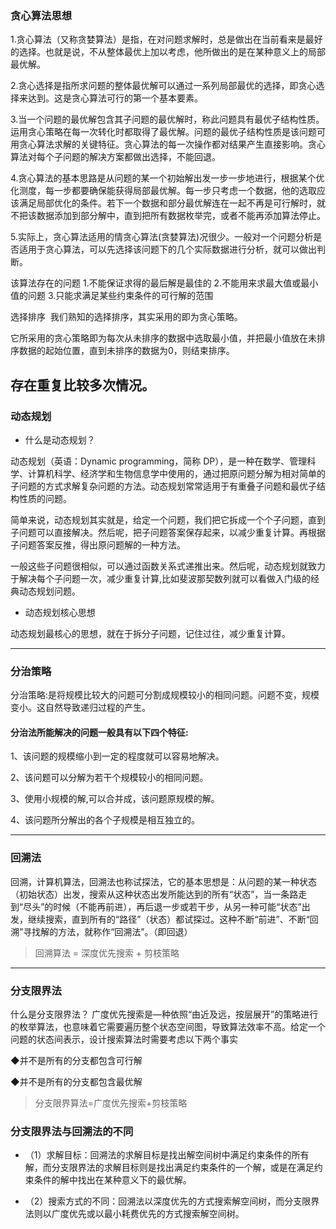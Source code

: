 <!--
 * @Author: zhangkangbin
 * @Date: 2022-11-21 15:46:09
 * @LastEditTime: 2022-11-22 12:59:28
 * @FilePath: \C_Study\chapter10_algorithm\algorithm.md
-->
### 贪心算法思想

​ 1.贪心算法（又称贪婪算法）是指，在对问题求解时，总是做出在当前看来是最好的选择。也就是说，不从整体最优上加以考虑，他所做出的是在某种意义上的局部最优解。

​ 2.贪心选择是指所求问题的整体最优解可以通过一系列局部最优的选择，即贪心选择来达到。这是贪心算法可行的第一个基本要素。

​ 3.当一个问题的最优解包含其子问题的最优解时，称此问题具有最优子结构性质。运用贪心策略在每一次转化时都取得了最优解。问题的最优子结构性质是该问题可用贪心算法求解的关键特征。贪心算法的每一次操作都对结果产生直接影响。贪心算法对每个子问题的解决方案都做出选择，不能回退。

​ 4.贪心算法的基本思路是从问题的某一个初始解出发一步一步地进行，根据某个优化测度，每一步都要确保能获得局部最优解。每一步只考虑一个数据，他的选取应该满足局部优化的条件。若下一个数据和部分最优解连在一起不再是可行解时，就不把该数据添加到部分解中，直到把所有数据枚举完，或者不能再添加算法停止。

​ 5.实际上，贪心算法适用的情贪心算法(贪婪算法)况很少。一般对一个问题分析是否适用于贪心算法，可以先选择该问题下的几个实际数据进行分析，就可以做出判断。

该算法存在的问题
1.不能保证求得的最后解是最佳的
2.不能用来求最大值或最小值的问题
3.只能求满足某些约束条件的可行解的范围

选择排序
​ 我们熟知的选择排序，其实采用的即为贪心策略。

​ 它所采用的贪心策略即为每次从未排序的数据中选取最小值，并把最小值放在未排序数据的起始位置，直到未排序的数据为0，则结束排序。


存在重复比较多次情况。
----------------------------------------------------------

### 动态规划

- 什么是动态规划？

动态规划（英语：Dynamic programming，简称 DP），是一种在数学、管理科学、计算机科学、经济学和生物信息学中使用的，通过把原问题分解为相对简单的子问题的方式求解复杂问题的方法。动态规划常常适用于有重叠子问题和最优子结构性质的问题。


简单来说，动态规划其实就是，给定一个问题，我们把它拆成一个个子问题，直到子问题可以直接解决。然后呢，把子问题答案保存起来，以减少重复计算。再根据子问题答案反推，得出原问题解的一种方法。

一般这些子问题很相似，可以通过函数关系式递推出来。然后呢，动态规划就致力于解决每个子问题一次，减少重复计算,比如斐波那契数列就可以看做入门级的经典动态规划问题。

- 动态规划核心思想

动态规划最核心的思想，就在于拆分子问题，记住过往，减少重复计算。


---------------------------------------------------------------

### 分治策略

分治策略:是将规模比较大的问题可分割成规模较小的相同问题。问题不变，规模变小。这自然导致递归过程的产生。

#### 分治法所能解决的问题一般具有以下四个特征:

1、该问题的规模缩小到一定的程度就可以容易地解决。

2、该问题可以分解为若干个规模较小的相同问题。

3、使用小规模的解,可以合并成，该问题原规模的解。

4、该问题所分解出的各个子规模是相互独立的。

---------------------------------------------------------------

### 回溯法

回溯，计算机算法，回溯法也称试探法，它的基本思想是：从问题的某一种状态（初始状态）出发，搜索从这种状态出发所能达到的所有“状态”，当一条路走到“尽头”的时候（不能再前进），再后退一步或若干步，从另一种可能“状态”出发，继续搜索，直到所有的“路径”（状态）都试探过。这种不断“前进”、不断“回溯”寻找解的方法，就称作“回溯法”。（即回退）

> 回溯算法 = 深度优先搜索 + 剪枝策略

-----------------------------------


### 分支限界法

什么是分支限界法？
 广度优先搜索是—种依照“由近及远，按层展开”的策略进行的枚举算法，也意味着它需要遍历整个状态空间图，导致算法效率不高。给定一个问题的状态间表示，设计搜索算法时需要考虑以下两个事实 

 ◆并不是所有的分支都包含可行解

 ◆并不是所有的分支都包含最优解
     

> 分支限界算法=广度优先搜索+剪枝策略



### 分支限界法与回溯法的不同

- （1）求解目标：回溯法的求解目标是找出解空间树中满足约束条件的所有解，而分支限界法的求解目标则是找出满足约束条件的一个解，或是在满足约束条件的解中找出在某种意义下的最优解。

- （2）搜索方式的不同：回溯法以深度优先的方式搜索解空间树，而分支限界法则以广度优先或以最小耗费优先的方式搜索解空间树。